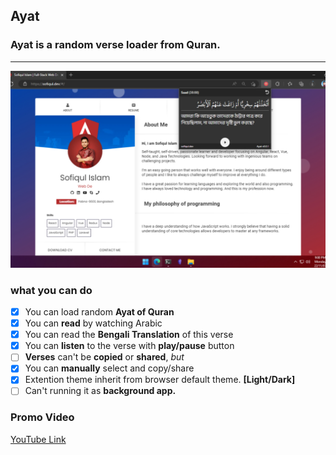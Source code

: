## **Ayat**
### Ayat is a random verse loader from Quran.
-----------------
![ayat extention](res/screenshot.png)

### **what you can do**
- [x] You can load random **Ayat of Quran**
- [x] You can **read** by watching Arabic
- [x] You can read the **Bengali Translation** of this verse
- [x] You can **listen** to the verse with **play/pause** button
- [ ] **Verses** can't be **copied** or **shared**, *but*
- [x] You can **manually** select and copy/share
- [x] Extention theme inherit from browser default theme. **[Light/Dark]**
- [ ] Can't running it as **background app.**

### **Promo Video**
[YouTube Link](https://youtu.be/FOOVZpL_Db4)
